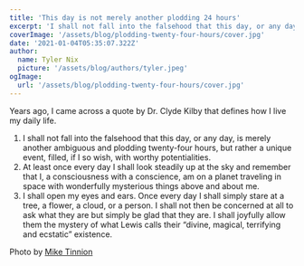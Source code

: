 ```yaml
---
title: 'This day is not merely another plodding 24 hours'
excerpt: 'I shall not fall into the falsehood that this day, or any day, is merely another ambiguous and plodding twenty-four hours, but rather a unique event, filled, if I so wish, with worthy potentialities.'
coverImage: '/assets/blog/plodding-twenty-four-hours/cover.jpg'
date: '2021-01-04T05:35:07.322Z'
author:
  name: Tyler Nix
  picture: '/assets/blog/authors/tyler.jpeg'
ogImage:
  url: '/assets/blog/plodding-twenty-four-hours/cover.jpg'
---
```


Years ago, I came across a quote by Dr. Clyde Kilby that defines how I live my daily life.

1. I shall not fall into the falsehood that this day, or any day, is merely another ambiguous and plodding twenty-four hours, but rather a unique event, filled, if I so wish, with worthy potentialities.
2. At least once every day I shall look steadily up at the sky and remember that I, a consciousness with a conscience, am on a planet traveling in space with wonderfully mysterious things above and about me.
3. I shall open my eyes and ears. Once every day I shall simply stare at a tree, a flower, a cloud, or a person. I shall not then be concerned at all to ask what they are but simply be glad that they are. I shall joyfully allow them the mystery of what Lewis calls their “divine, magical, terrifying and ecstatic” existence.

<span>Photo by <a href="https://unsplash.com/@m15ky?utm_source=unsplash&amp;utm_medium=referral&amp;utm_content=creditCopyText">Mike Tinnion</a></span>